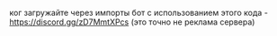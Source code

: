 ког загружайте через импорты
бот с использованием этого кода - https://discord.gg/zD7MmtXPcs (это точно не реклама сервера)
